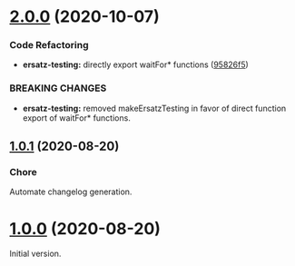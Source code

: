 # [2.0.0](https://github.com/formidable-webview/ersatz/compare/@formidable-webview/ersatz-core@2.0.0...@formidable-webview/ersatz-testing@2.0.0) (2020-10-07)


### Code Refactoring

* **ersatz-testing:** directly export waitFor* functions ([95826f5](https://github.com/formidable-webview/ersatz/commit/95826f51e621c59b81968762a955dead99477aa1))


### BREAKING CHANGES

* **ersatz-testing:** removed makeErsatzTesting in favor of direct function
export of waitFor* functions.

## [1.0.1](https://github.com/formidable-webview/ersatz-testing/compare/v1.0.0...v1.0.1) (2020-08-20)

### Chore

Automate changelog generation.

# [1.0.0](https://github.com/formidable-webview/ersatz-testing/compare/v1.0.0...v1.0.1) (2020-08-20)

Initial version.
